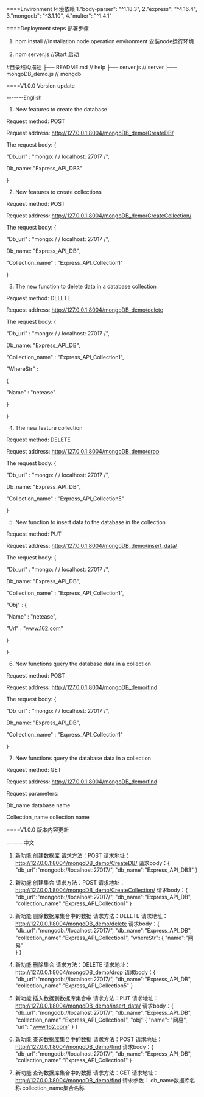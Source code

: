 


====Environment 环境依赖
1."body-parser": "^1.18.3",
2."express": "^4.16.4",
3."mongodb": "^3.1.10",
4."multer": "^1.4.1"

====Deployment steps 部署步骤
1. npm install  //Installation node operation environment 安装node运行环境

2. npm server.js   //Start 启动


#目录结构描述
├── README.md                   // help
├── server.js                   // server
├── mongoDB_demo.js             // mongdb



====V1.0.0 Version update


-------English
1. New features to create the database

Request method: POST

Request address: http://127.0.0.1:8004/mongoDB_demo/CreateDB/

The request body: {

"Db_url" : "mongo: / / localhost: 27017 /",

Db_name: "Express_API_DB3"

}


2. New features to create collections

Request method: POST

Request address: http://127.0.0.1:8004/mongoDB_demo/CreateCollection/

The request body: {

"Db_url" : "mongo: / / localhost: 27017 /",

Db_name: "Express_API_DB",

"Collection_name" : "Express_API_Collection1"

}


3. The new function to delete data in a database collection

Request method: DELETE

Request address: http://127.0.0.1:8004/mongoDB_demo/delete

The request body: {

"Db_url" : "mongo: / / localhost: 27017 /",

Db_name: "Express_API_DB",

"Collection_name" : "Express_API_Collection1",

"WhereStr" :

{

"Name" : "netease"

}

}


4. The new feature collection

Request method: DELETE

Request address: http://127.0.0.1:8004/mongoDB_demo/drop

The request body: {

"Db_url" : "mongo: / / localhost: 27017 /",

Db_name: "Express_API_DB",

"Collection_name" : "Express_API_Collection5"

}


5. New function to insert data to the database in the collection

Request method: PUT

Request address: http://127.0.0.1:8004/mongoDB_demo/insert_data/

The request body: {

"Db_url" : "mongo: / / localhost: 27017 /",

Db_name: "Express_API_DB",

"Collection_name" : "Express_API_Collection1",

"Obj" : {

"Name" : "netease",

"Url" : "www.162.com"

}

}


6. New functions query the database data in a collection

Request method: POST

Request address: http://127.0.0.1:8004/mongoDB_demo/find

The request body: {

"Db_url" : "mongo: / / localhost: 27017 /",

Db_name: "Express_API_DB",

"Collection_name" : "Express_API_Collection1"

}


7. New functions query the database data in a collection

Request method: GET

Request address: http://127.0.0.1:8004/mongoDB_demo/find

Request parameters:

Db_name database name

Collection_name collection name

====V1.0.0 版本内容更新

-------中文
1. 新功能   创建数据库
请求方法：POST
请求地址：http://127.0.0.1:8004/mongoDB_demo/CreateDB/
请求body：{
	"db_url":"mongodb://localhost:27017/",
	"db_name":"Express_API_DB3"
}

2. 新功能   创建集合
请求方法：POST
请求地址：http://127.0.0.1:8004/mongoDB_demo/CreateCollection/
请求body：{
	"db_url":"mongodb://localhost:27017/",
	"db_name":"Express_API_DB",
	"collection_name":"Express_API_Collection1"
}

3. 新功能   删除数据库集合中的数据
请求方法：DELETE
请求地址：http://127.0.0.1:8004/mongoDB_demo/delete
请求body：{
	"db_url":"mongodb://localhost:27017/",
	"db_name":"Express_API_DB",
	"collection_name":"Express_API_Collection1",
	"whereStr":
		{
			"name":"网易"			
		}
}

4. 新功能   删除集合
请求方法：DELETE
请求地址：http://127.0.0.1:8004/mongoDB_demo/drop
请求body：{
	"db_url":"mongodb://localhost:27017/",
	"db_name":"Express_API_DB",
	"collection_name":"Express_API_Collection5"
}

5. 新功能   插入数据到数据库集合中
请求方法：PUT
请求地址：http://127.0.0.1:8004/mongoDB_demo/insert_data/
请求body：{ 
	"db_url":"mongodb://localhost:27017/",
	"db_name":"Express_API_DB",
	"collection_name":"Express_API_Collection1",
	"obj":{
		"name": "网易",
		"url": "www.162.com"
		}
}

6. 新功能   查询数据库集合中的数据
请求方法：POST
请求地址：http://127.0.0.1:8004/mongoDB_demo/find
请求body：{
		"db_url":"mongodb://localhost:27017/",
		"db_name":"Express_API_DB",
		"collection_name":"Express_API_Collection1"
}

7. 新功能   查询数据库集合中的数据
请求方法：GET
请求地址：http://127.0.0.1:8004/mongoDB_demo/find
请求参数：
db_name数据库名称
collection_name集合名称
